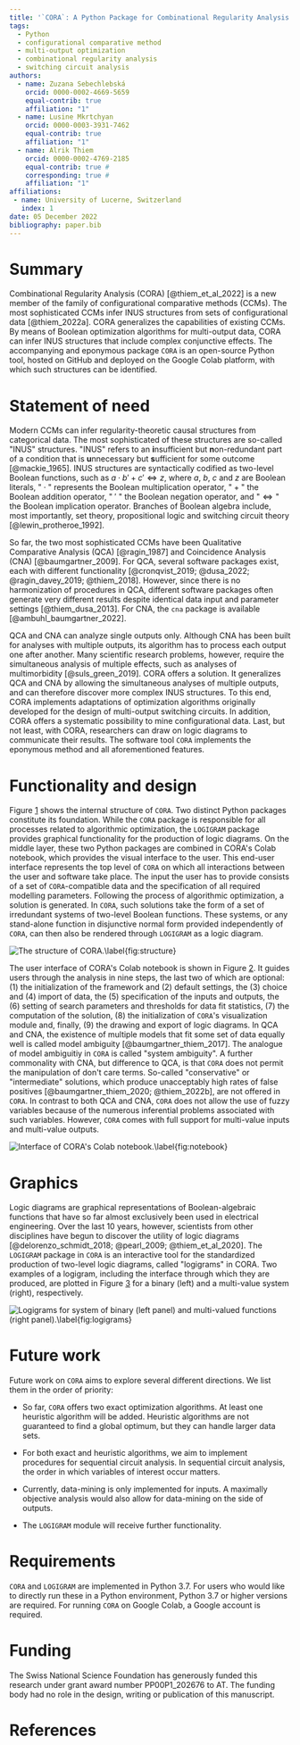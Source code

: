 ```yaml
---
title: '`CORA`: A Python Package for Combinational Regularity Analysis'
tags:
  - Python
  - configurational comparative method
  - multi-output optimization
  - combinational regularity analysis
  - switching circuit analysis
authors:
  - name: Zuzana Sebechlebská
    orcid: 0000-0002-4669-5659
    equal-contrib: true
    affiliation: "1" 
  - name: Lusine Mkrtchyan
    orcid: 0000-0003-3931-7462
    equal-contrib: true
    affiliation: "1"
  - name: Alrik Thiem
    orcid: 0000-0002-4769-2185
    equal-contrib: true # 
    corresponding: true # 
    affiliation: "1"
affiliations:
 - name: University of Lucerne, Switzerland
   index: 1
date: 05 December 2022
bibliography: paper.bib
---
```


# Summary 

Combinational Regularity Analysis (CORA) [@thiem_et_al_2022] is a new member of the family of configurational comparative methods (CCMs). The most sophisticated CCMs infer INUS structures from sets of configurational data [@thiem_2022a]. CORA generalizes the capabilities of existing CCMs. By means of Boolean optimization algorithms for multi-output data, CORA can infer INUS structures that include complex conjunctive effects. The accompanying and eponymous package `CORA` is an open-source Python tool, hosted on GitHub and deployed on the Google Colab platform, with which such structures can be identified.

# Statement of need

Modern CCMs can infer regularity-theoretic causal structures from categorical data. The most sophisticated of these structures are so-called "INUS" structures. "INUS" refers to an **i**nsufficient but **n**on-redundant part of a condition that is **u**nnecessary but **s**ufficient for some outcome [@mackie_1965]. INUS structures are syntactically codified as two-level Boolean functions, such as $a\cdot b' + c' \Leftrightarrow z$, where $a$, $b$, $c$ and $z$ are Boolean literals, $\text{"} \cdot \text{"}$ represents the Boolean multiplication operator, $\text{"} + \text{"}$ the Boolean addition operator, $\text{" } ' \text{ "}$ the Boolean negation operator, and $\text{"}\Leftrightarrow\text{"}$ the Boolean implication operator. Branches of Boolean algebra include, most importantly, set theory, propositional logic and switching circuit theory [@lewin_protheroe_1992].

So far, the two most sophisticated CCMs have been Qualitative Comparative Analysis (QCA) [@ragin_1987] and Coincidence Analysis (CNA) [@baumgartner_2009]. For QCA, several software packages exist, each with different functionality [@cronqvist_2019; @dusa_2022; @ragin_davey_2019; @thiem_2018]. However, since there is no harmonization of procedures in QCA, different software packages often generate very different results despite identical data input and parameter settings [@thiem_dusa_2013]. For CNA, the `cna` package is available [@ambuhl_baumgartner_2022].

QCA and CNA can analyze single outputs only. Although CNA has been built for analyses with multiple outputs, its algorithm has to process each output one after another. Many scientific research problems, however, require the simultaneous analysis of multiple effects, such as analyses of multimorbidity [@suls_green_2019]. CORA offers a solution. It generalizes QCA and CNA by allowing the simultaneous analyses of multiple outputs, and can therefore discover more complex INUS structures. To this end, CORA implements adaptations of optimization algorithms originally developed for the design of multi-output switching circuits. In addition, CORA offers a systematic possibility to mine configurational data. Last, but not least, with CORA, researchers can draw on logic diagrams to communicate their results. The software tool `CORA` implements the eponymous method and all aforementioned features.

# Functionality and design 

Figure <a href="#fig:structure" data-reference-type="ref" data-reference="fig:structure">1</a> shows the internal structure of `CORA`. Two distinct Python packages constitute its foundation. While the `CORA` package is responsible for all processes related to algorithmic optimization, the `LOGIGRAM` package provides graphical functionality for the production of logic diagrams. On the middle layer, these two Python packages are combined in CORA's Colab notebook, which provides the visual interface to the user. This end-user interface represents the top level of `CORA` on which all interactions between the user and software take place. The input the user has to provide consists of a set of `CORA`-compatible data and the specification of all required modelling parameters. Following the process of algorithmic optimization, a solution is generated. In `CORA`, such solutions take the form of a set of irredundant systems of two-level Boolean functions. These systems, or any stand-alone function in disjunctive normal form provided independently of `CORA`, can then also be rendered through `LOGIGRAM` as a logic diagram.

![The structure of CORA.\label{fig:structure}](cora_structure.png)


The user interface of CORA's Colab notebook is shown in Figure <a href="#fig:notebook" data-reference-type="ref" data-reference="fig:main">2</a>. It guides users through the analysis in nine steps, the last two of which are optional: (1) the initialization of the framework and (2) default settings, the (3) choice and (4) import of data, the (5) specification of the inputs and outputs, the (6) setting of search parameters and thresholds for data fit statistics, (7) the computation of the solution, (8) the initialization of `CORA`'s visualization module and, finally, (9) the drawing and export of logic diagrams. In QCA and CNA, the existence of multiple models that fit some set of data equally well is called model ambiguity [@baumgartner_thiem_2017]. The analogue of model ambiguitiy in `CORA` is called "system ambiguity". A further commonality with CNA, but difference to QCA, is that `CORA` does not permit the manipulation of don't care terms. So-called "conservative" or "intermediate" solutions, which produce unacceptably high rates of false positives [@baumgartner_thiem_2020; @thiem_2022b], are not offered in `CORA`. In contrast to both QCA and CNA, `CORA` does not allow the use of fuzzy variables because of the numerous inferential problems associated with such variables. However, `CORA` comes with full support for multi-value inputs and multi-value outputs.     


![Interface of CORA's Colab notebook.\label{fig:notebook}](cora_colab.png)


# Graphics 

Logic diagrams are graphical representations of Boolean-algebraic functions that have so far almost exclusively been used in electrical engineering. Over the last 10 years, however, scientists from other disciplines have begun to discover the utility of logic diagrams [@delorenzo_schmidt_2018; @pearl_2009; @thiem_et_al_2020]. The `LOGIGRAM` package in `CORA` is an interactive tool for the standardized production of two-level logic diagrams, called "logigrams" in CORA. Two examples of a logigram, including the interface through which they are produced, are plotted in Figure <a href="#fig:logigrams" data-reference-type="ref" data-reference="fig:logigrams">3</a> for a binary (left) and a multi-value system (right), respectively.

![Logigrams for system of binary (left panel) and multi-valued functions (right panel).\label{fig:logigrams}](schemes.png)



# Future work

Future work on `CORA` aims to explore several different directions. We list them in the order of priority:

-   So far, `CORA` offers two exact optimization algorithms. At least one heuristic algorithm will be added. Heuristic algorithms are not guaranteed to find a global optimum, but they can handle larger data sets.

-   For both exact and heuristic algorithms, we aim to implement procedures for sequential circuit analysis. In sequential circuit analysis, the order in which variables of interest occur matters.

-   Currently, data-mining is only implemented for inputs. A maximally objective analysis would also allow for data-mining on the side of outputs.

-   The `LOGIGRAM` module will receive further functionality.

# Requirements

`CORA` and `LOGIGRAM` are implemented in Python 3.7. For users who would like to directly run these in a Python environment, Python 3.7 or higher versions are required. For running `CORA` on Google Colab, a Google account is required.

# Funding

The Swiss National Science Foundation has generously funded this research under grant award number PP00P1\_202676 to AT. The funding body had no role in the design, writing or publication of this manuscript.

# References 

